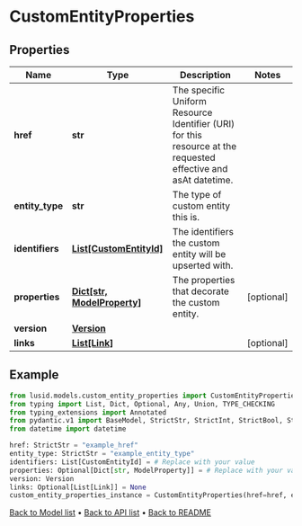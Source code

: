 # CustomEntityProperties

## Properties
Name | Type | Description | Notes
------------ | ------------- | ------------- | -------------
**href** | **str** | The specific Uniform Resource Identifier (URI) for this resource at the requested effective and asAt datetime. | 
**entity_type** | **str** | The type of custom entity this is. | 
**identifiers** | [**List[CustomEntityId]**](CustomEntityId.md) | The identifiers the custom entity will be upserted with. | 
**properties** | [**Dict[str, ModelProperty]**](ModelProperty.md) | The properties that decorate the custom entity. | [optional] 
**version** | [**Version**](Version.md) |  | 
**links** | [**List[Link]**](Link.md) |  | [optional] 
## Example

```python
from lusid.models.custom_entity_properties import CustomEntityProperties
from typing import List, Dict, Optional, Any, Union, TYPE_CHECKING
from typing_extensions import Annotated
from pydantic.v1 import BaseModel, StrictStr, StrictInt, StrictBool, StrictFloat, StrictBytes, Field, validator, ValidationError, conlist, constr
from datetime import datetime

href: StrictStr = "example_href"
entity_type: StrictStr = "example_entity_type"
identifiers: List[CustomEntityId] = # Replace with your value
properties: Optional[Dict[str, ModelProperty]] = # Replace with your value
version: Version
links: Optional[List[Link]] = None
custom_entity_properties_instance = CustomEntityProperties(href=href, entity_type=entity_type, identifiers=identifiers, properties=properties, version=version, links=links)

```

[Back to Model list](../README.md#documentation-for-models) &#8226; [Back to API list](../README.md#documentation-for-api-endpoints) &#8226; [Back to README](../README.md)

